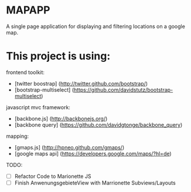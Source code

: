 MAPAPP
======







A single page application for displaying and filtering locations  on a google map.

# This project is using: 

frontend toolkit:
- [twitter boostrap] (http://twitter.github.com/bootstrap/)
- [bootstrap-multiselect] (https://github.com/davidstutz/bootstrap-multiselect)

javascript mvc framework:
- [backbone.js] (http://backbonejs.org/)
- [backbone query] (https://github.com/davidgtonge/backbone_query)

mapping:
- [gmaps.js] (http://hpneo.github.com/gmaps/) 
- [google maps api] (https://developers.google.com/maps/?hl=de)


TODO: 


- [ ] Refactor Code to Marionette JS
- [ ] Finish AnwenungsgebieteView with Marrionette Subviews/Layouts
